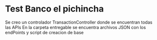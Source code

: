 # Test Banco el pichincha
Se creo un controlador TransactionController donde se encuentran todas las APIs
En la carpeta entregable se encuentra archivos JSON con los endPoints y script de creacion de base
